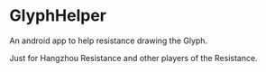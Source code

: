 # GlyphHelper
An android app to help resistance drawing the Glyph.

Just for Hangzhou Resistance and other players of the Resistance.
